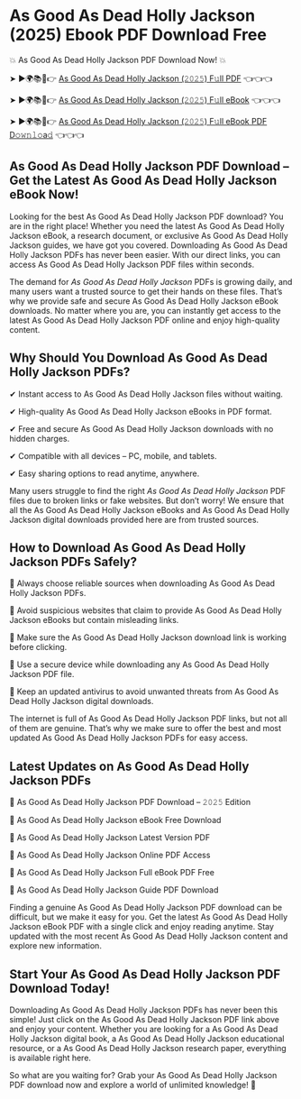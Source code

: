 # As Good As Dead Holly Jackson (2025) Ebook PDF Download Free

💥 As Good As Dead Holly Jackson PDF Download Now! 💥

➤ ►🌍📚📱👉 [As Good As Dead Holly Jackson (𝟸𝟶𝟸𝟻) F𝚞ll PDF](https://getpdf.xyz/as-good-as-dead-holly-jackson) 👈👈👈


➤ ►🌍📚📱👉 [As Good As Dead Holly Jackson (𝟸𝟶𝟸𝟻) F𝚞ll eBook](https://getpdf.xyz/as-good-as-dead-holly-jackson) 👈👈👈


➤ ►🌍📚📱👉 [As Good As Dead Holly Jackson (𝟸𝟶𝟸𝟻) F𝚞ll eBook PDF D𝚘𝚠𝚗𝚕𝚘a𝚍](https://getpdf.xyz/as-good-as-dead-holly-jackson) 👈👈👈


## As Good As Dead Holly Jackson PDF Download – Get the Latest As Good As Dead Holly Jackson eBook Now!

Looking for the best As Good As Dead Holly Jackson PDF download? You are in the right place! Whether you need the latest As Good As Dead Holly Jackson eBook, a research document, or exclusive As Good As Dead Holly Jackson guides, we have got you covered. Downloading As Good As Dead Holly Jackson PDFs has never been easier. With our direct links, you can access As Good As Dead Holly Jackson PDF files within seconds.

The demand for *As Good As Dead Holly Jackson* PDFs is growing daily, and many users want a trusted source to get their hands on these files. That’s why we provide safe and secure As Good As Dead Holly Jackson eBook downloads. No matter where you are, you can instantly get access to the latest As Good As Dead Holly Jackson PDF online and enjoy high-quality content.

## Why Should You Download As Good As Dead Holly Jackson PDFs?

✔ Instant access to As Good As Dead Holly Jackson files without waiting.

✔ High-quality As Good As Dead Holly Jackson eBooks in PDF format.

✔ Free and secure As Good As Dead Holly Jackson downloads with no hidden charges.

✔ Compatible with all devices – PC, mobile, and tablets.

✔ Easy sharing options to read anytime, anywhere.

Many users struggle to find the right *As Good As Dead Holly Jackson* PDF files due to broken links or fake websites. But don’t worry! We ensure that all the As Good As Dead Holly Jackson eBooks and As Good As Dead Holly Jackson digital downloads provided here are from trusted sources.

## How to Download As Good As Dead Holly Jackson PDFs Safely?

📌 Always choose reliable sources when downloading As Good As Dead Holly Jackson PDFs.

📌 Avoid suspicious websites that claim to provide As Good As Dead Holly Jackson eBooks but contain misleading links.

📌 Make sure the As Good As Dead Holly Jackson download link is working before clicking.

📌 Use a secure device while downloading any As Good As Dead Holly Jackson PDF file.

📌 Keep an updated antivirus to avoid unwanted threats from As Good As Dead Holly Jackson digital downloads.

The internet is full of As Good As Dead Holly Jackson PDF links, but not all of them are genuine. That’s why we make sure to offer the best and most updated As Good As Dead Holly Jackson PDFs for easy access.

## Latest Updates on As Good As Dead Holly Jackson PDFs

🔹 As Good As Dead Holly Jackson PDF Download – 𝟸𝟶𝟸𝟻 Edition

🔹 As Good As Dead Holly Jackson eBook Free Download

🔹 As Good As Dead Holly Jackson Latest Version PDF

🔹 As Good As Dead Holly Jackson Online PDF Access

🔹 As Good As Dead Holly Jackson Full eBook PDF Free

🔹 As Good As Dead Holly Jackson Guide PDF Download

Finding a genuine As Good As Dead Holly Jackson PDF download can be difficult, but we make it easy for you. Get the latest As Good As Dead Holly Jackson eBook PDF with a single click and enjoy reading anytime. Stay updated with the most recent As Good As Dead Holly Jackson content and explore new information.

## Start Your As Good As Dead Holly Jackson PDF Download Today!

Downloading As Good As Dead Holly Jackson PDFs has never been this simple! Just click on the As Good As Dead Holly Jackson PDF link above and enjoy your content. Whether you are looking for a As Good As Dead Holly Jackson digital book, a As Good As Dead Holly Jackson educational resource, or a As Good As Dead Holly Jackson research paper, everything is available right here.

So what are you waiting for? Grab your As Good As Dead Holly Jackson PDF download now and explore a world of unlimited knowledge! 🚀